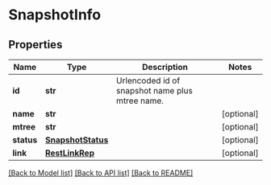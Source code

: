 # SnapshotInfo

## Properties
Name | Type | Description | Notes
------------ | ------------- | ------------- | -------------
**id** | **str** | Urlencoded id of snapshot name plus mtree name. | 
**name** | **str** |  | [optional] 
**mtree** | **str** |  | [optional] 
**status** | [**SnapshotStatus**](SnapshotStatus.md) |  | [optional] 
**link** | [**RestLinkRep**](RestLinkRep.md) |  | [optional] 

[[Back to Model list]](../README.md#documentation-for-models) [[Back to API list]](../README.md#documentation-for-api-endpoints) [[Back to README]](../README.md)


